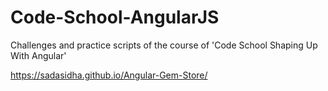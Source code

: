 # Code-School-AngularJS
Challenges and practice scripts of the course of 'Code School Shaping Up With Angular'  

https://sadasidha.github.io/Angular-Gem-Store/
